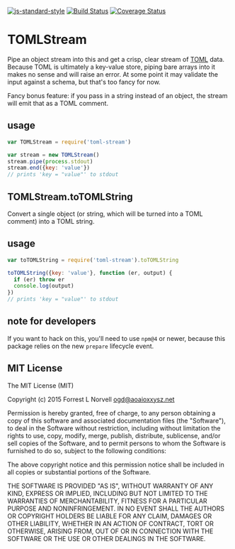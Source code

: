 [![js-standard-style](https://img.shields.io/badge/code%20style-standard-brightgreen.svg?style=flat-square)](https://github.com/feross/standard)
[![Build Status](https://travis-ci.org/othiym23/toml-stream.svg)](https://travis-ci.org/othiym23/toml-stream)
[![Coverage Status](https://coveralls.io/repos/othiym23/toml-stream/badge.svg?branch=master)](https://coveralls.io/r/othiym23/toml-stream?branch=master)

# TOMLStream

Pipe an object stream into this and get a crisp, clear stream of
[TOML](https://github.com/toml-lang/toml) data. Because TOML is ultimately a
key-value store, piping bare arrays into it makes no sense and will raise an
error. At some point it may validate the input against a schema, but that's too
fancy for now.

Fancy bonus feature: if you pass in a string instead of an object, the stream
will emit that as a TOML comment.

## usage

```javascript
var TOMLStream = require('toml-stream')

var stream = new TOMLStream()
stream.pipe(process.stdout)
stream.end({key: 'value'})
// prints 'key = "value"' to stdout
```

## TOMLStream.toTOMLString

Convert a single object (or string, which will be turned into a TOML comment)
into a TOML string.

## usage

```javascript
var toTOMLString = require('toml-stream').toTOMLString

toTOMLString({key: 'value'}, function (er, output) {
  if (er) throw er
  console.log(output)
})
// prints 'key = "value"' to stdout
```

## note for developers

If you want to hack on this, you'll need to use `npm@4` or newer, because this
package relies on the new `prepare` lifecycle event.

## MIT License

The MIT License (MIT)

Copyright (c) 2015 Forrest L Norvell <ogd@aoaioxxysz.net>

Permission is hereby granted, free of charge, to any person obtaining a copy of
this software and associated documentation files (the "Software"), to deal in
the Software without restriction, including without limitation the rights to
use, copy, modify, merge, publish, distribute, sublicense, and/or sell copies
of the Software, and to permit persons to whom the Software is furnished to do
so, subject to the following conditions:

The above copyright notice and this permission notice shall be included in all
copies or substantial portions of the Software.

THE SOFTWARE IS PROVIDED "AS IS", WITHOUT WARRANTY OF ANY KIND, EXPRESS OR
IMPLIED, INCLUDING BUT NOT LIMITED TO THE WARRANTIES OF MERCHANTABILITY,
FITNESS FOR A PARTICULAR PURPOSE AND NONINFRINGEMENT. IN NO EVENT SHALL THE
AUTHORS OR COPYRIGHT HOLDERS BE LIABLE FOR ANY CLAIM, DAMAGES OR OTHER
LIABILITY, WHETHER IN AN ACTION OF CONTRACT, TORT OR OTHERWISE, ARISING FROM,
OUT OF OR IN CONNECTION WITH THE SOFTWARE OR THE USE OR OTHER DEALINGS IN THE
SOFTWARE.
